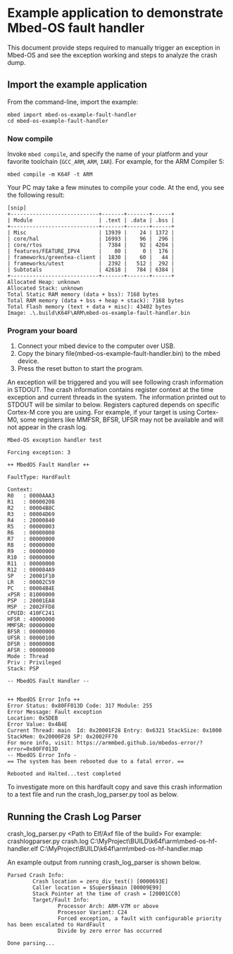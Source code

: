 # Example application to demonstrate Mbed-OS fault handler

This document provide steps required to manually trigger an exception in Mbed-OS and see the exception working and steps to analyze the crash dump.

## Import the example application

From the command-line, import the example:

```
mbed import mbed-os-example-fault-handler
cd mbed-os-example-fault-handler
```

### Now compile

Invoke `mbed compile`, and specify the name of your platform and your favorite toolchain (`GCC_ARM`, `ARM`, `IAR`). For example, for the ARM Compiler 5:

```
mbed compile -m K64F -t ARM
```

Your PC may take a few minutes to compile your code. At the end, you see the following result:

```
[snip]
+----------------------------+-------+-------+------+
| Module                     | .text | .data | .bss |
+----------------------------+-------+-------+------+
| Misc                       | 13939 |    24 | 1372 |
| core/hal                   | 16993 |    96 |  296 |
| core/rtos                  |  7384 |    92 | 4204 |
| features/FEATURE_IPV4      |    80 |     0 |  176 |
| frameworks/greentea-client |  1830 |    60 |   44 |
| frameworks/utest           |  2392 |   512 |  292 |
| Subtotals                  | 42618 |   784 | 6384 |
+----------------------------+-------+-------+------+
Allocated Heap: unknown
Allocated Stack: unknown
Total Static RAM memory (data + bss): 7168 bytes
Total RAM memory (data + bss + heap + stack): 7168 bytes
Total Flash memory (text + data + misc): 43402 bytes
Image: .\.build\K64F\ARM\mbed-os-example-fault-handler.bin
```

### Program your board

1. Connect your mbed device to the computer over USB.
1. Copy the binary file(mbed-os-example-fault-handler.bin) to the mbed device.
1. Press the reset button to start the program.

An exception will be triggered and you will see following crash information in STDOUT.
The crash information contains register context at the time exception and current threads in the system.
The information printed out to STDOUT will be similar to below. Registers captured depends on specific
Cortex-M core you are using. For example, if your target is using Cortex-M0, some registers like 
MMFSR, BFSR, UFSR may not be available and will not appear in the crash log.
```
Mbed-OS exception handler test

Forcing exception: 3

++ MbedOS Fault Handler ++

FaultType: HardFault

Context:
R0   : 0000AAA3
R1   : 00000208
R2   : 00004B8C
R3   : 00004D69
R4   : 20000840
R5   : 00000003
R6   : 00000000
R7   : 00000000
R8   : 00000000
R9   : 00000000
R10  : 00000000
R11  : 00000000
R12  : 000084A9
SP   : 20001F10
LR   : 00002C59
PC   : 00004B4E
xPSR : 81000000
PSP  : 20001EA8
MSP  : 2002FFD8
CPUID: 410FC241
HFSR : 40000000
MMFSR: 00000000
BFSR : 00000000
UFSR : 00000100
DFSR : 00000008
AFSR : 00000000
Mode : Thread
Priv : Privileged
Stack: PSP

-- MbedOS Fault Handler --


++ MbedOS Error Info ++
Error Status: 0x80FF013D Code: 317 Module: 255
Error Message: Fault exception
Location: 0x5DEB
Error Value: 0x4B4E
Current Thread: main  Id: 0x20001F28 Entry: 0x6321 StackSize: 0x1000 StackMem: 0x20000F28 SP: 0x2002FF70
For more info, visit: https://armmbed.github.io/mbedos-error/?error=0x80FF013D
-- MbedOS Error Info -
== The system has been rebooted due to a fatal error. ==

Rebooted and Halted...test completed
```
To investigate more on this hardfault copy and save this crash information to a text file and run the crash_log_parser.py tool as below.

## Running the Crash Log Parser
crash_log_parser.py <Path to Crash log> <Path to Elf/Axf file of the build> <Path to Map file of the build>
For example:
crashlogparser.py crash.log C:\MyProject\BUILD\k64f\arm\mbed-os-hf-handler.elf C:\MyProject\BUILD\k64f\arm\mbed-os-hf-handler.map

An example output from running crash_log_parser is shown below.

```
Parsed Crash Info:
        Crash location = zero_div_test() [0000693E]
        Caller location = $Super$$main [00009E99]
        Stack Pointer at the time of crash = [20001CC0]
        Target/Fault Info:
                Processor Arch: ARM-V7M or above
                Processor Variant: C24
                Forced exception, a fault with configurable priority has been escalated to HardFault
                Divide by zero error has occurred
                
Done parsing...
```